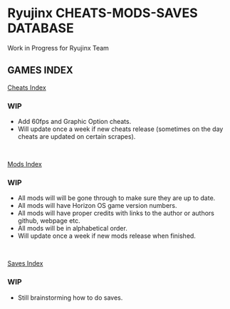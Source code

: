 # Ryujinx CHEATS-MODS-SAVES DATABASE 

Work in Progress for Ryujinx Team


## GAMES INDEX

[Cheats Index](Cheats.md)
### WIP
- Add 60fps and Graphic Option cheats.
- Will update once a week if new cheats release (sometimes on the day cheats are updated on certain scrapes).
</br>

[Mods Index](Mods.md)
### WIP
- All mods will will be gone through to make sure they are up to date.
- All mods will have Horizon OS game version numbers.
- All mods will have proper credits with links to the author or authors github, webpage etc.
- All mods will be in alphabetical order.
- Will update once a week if new mods release when finished.
</br>

[Saves Index](Saves.md)
### WIP
- Still brainstorming how to do saves.
